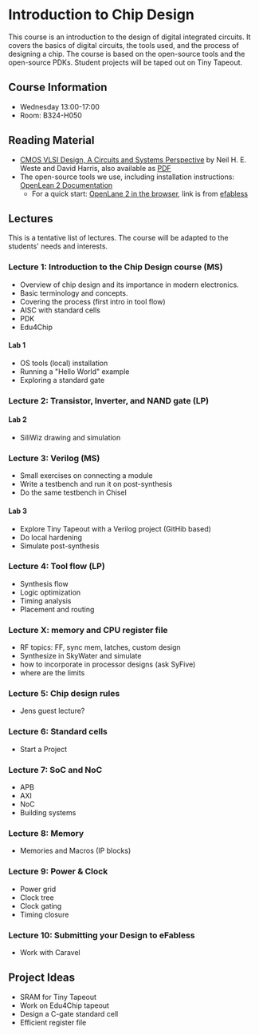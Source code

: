 # Introduction to Chip Design

This course is an introduction to the design of digital integrated circuits. It covers the basics of digital circuits, the tools used, and the process of designing a chip. The course is based on the open-source tools and the open-source PDKs. Student projects will be taped out on Tiny Tapeout.

## Course Information

 * Wednesday 13:00-17:00
 * Room: B324-H050

## Reading Material

 * [CMOS VLSI Design, A Circuits and Systems Perspective](https://www.amazon.com/CMOS-VLSI-Design-Circuits-Perspective/dp/0321547748) by Neil H. E. Weste and David Harris, also available as [PDF](https://pages.hmc.edu/harris/cmosvlsi/4e/cmosvlsidesign_4e_fm.pdf)
 * The open-source tools we use, including installation instructions: [OpenLean 2 Documentation](https://openlane2.readthedocs.io/en/latest/)
   - For a quick start: [OpenLane 2 in the browser](https://colab.research.google.com/github/efabless/openlane2/blob/main/notebook.ipynb), link is from [efabless](https://efabless.com/openlane)

## Lectures

This is a tentative list of lectures. The course will be adapted to the students' needs and interests.

### Lecture 1: Introduction to the Chip Design course (MS)

- Overview of chip design and its importance in modern electronics.
- Basic terminology and concepts.
- Covering the process (first intro in tool flow)
- AISC with standard cells
- PDK
- Edu4Chip

#### Lab 1

- OS tools (local) installation
- Running a "Hello World" example
- Exploring a standard gate


### Lecture 2: Transistor, Inverter, and NAND gate (LP)

#### Lab 2

- SiliWiz drawing and simulation

### Lecture 3: Verilog (MS)

- Small exercises on connecting a module
- Write a testbench and run it on post-synthesis
- Do the same testbench in Chisel

#### Lab 3

- Explore Tiny Tapeout with a Verilog project (GitHib based)
- Do local hardening
- Simulate post-synthesis

### Lecture 4: Tool flow (LP)

- Synthesis flow
- Logic optimization
- Timing analysis
- Placement and routing

### Lecture X: memory and CPU register file

- RF topics: FF, sync mem, latches, custom design
- Synthesize in SkyWater and simulate
- how to incorporate in processor designs (ask SyFive)
- where are the limits


### Lecture 5: Chip design rules

- Jens guest lecture?

### Lecture 6: Standard cells

- Start a Project

### Lecture 7: SoC and NoC
- APB
- AXI
- NoC
- Building systems

### Lecture 8: Memory
- Memories and Macros (IP blocks)

### Lecture 9: Power & Clock
- Power grid
- Clock tree
- Clock gating
- Timing closure

### Lecture 10: Submitting your Design to eFabless

- Work with Caravel

## Project Ideas

- SRAM for Tiny Tapeout
- Work on Edu4Chip tapeout
- Design a C-gate standard cell
- Efficient register file